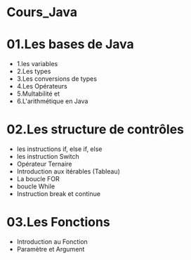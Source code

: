 # Cours_Java

# 01.Les bases de Java

- 1.les variables
- 2.Les types
- 3.Les conversions de types
- 4.Les Opérateurs
- 5.Multabilité et 
- 6.L'arithmétique en Java

# 02.Les structure de contrôles

- les instructions if, else if, else
- les instruction Switch
- Opérateur Ternaire
- Introduction aux itérables (Tableau)
- La boucle FOR
- boucle While
- Instruction break et continue

# 03.Les Fonctions

- Introduction au Fonction
- Paramètre et Argument
